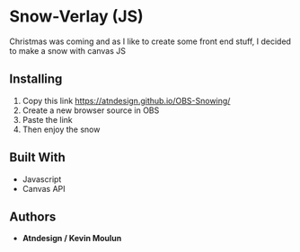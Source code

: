 # Snow-Verlay (JS)

Christmas was coming and as I like to create some front end stuff, I decided to make a snow with canvas JS

## Installing

1. Copy this link https://atndesign.github.io/OBS-Snowing/
2. Create a new browser source in OBS
3. Paste the link
4. Then enjoy the snow

## Built With
-  Javascript 
- Canvas  API
## Authors
-   **Atndesign / Kevin Moulun** 
